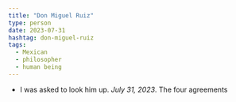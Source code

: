 ```yaml
---
title: "Don Miguel Ruiz"
type: person
date: 2023-07-31
hashtag: don-miguel-ruiz
tags:
  - Mexican
  - philosopher
  - human being
---
```


* I was asked to look him up. *July 31, 2023*. 
The four agreements
